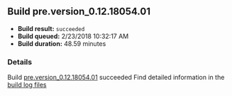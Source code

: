 ## Build pre.version_0.12.18054.01
- **Build result:** `succeeded`
- **Build queued:** 2/23/2018 10:32:17 AM
- **Build duration:** 48.59 minutes
### Details
Build [pre.version_0.12.18054.01](https://winappstudio.visualstudio.com/web/build.aspx?pcguid=a4ef43be-68ce-4195-a619-079b4d9834c2&builduri=vstfs%3a%2f%2f%2fBuild%2fBuild%2f25126) succeeded
Find detailed information in the [build log files](https://uwpctdiags.blob.core.windows.net/buildlogs/pre.version_0.12.18054.01_logs.zip)
